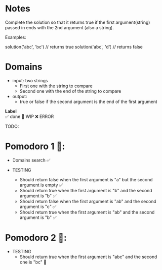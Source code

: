 # Notes

Complete the solution so that it returns true if the first argument(string) passed in ends with the 2nd argument (also a string).

Examples:

solution('abc', 'bc') // returns true
solution('abc', 'd') // returns false

# Domains

- input: two strings
    - First one with the string to compare
    - Second one with the end of the string to compare
- output:
    - true or false if the second argument is the end of the first argument

**Label**  
✅ done 🚧 WIP ❌ ERROR

TODO:

# Pomodoro 1 🍅:

- Domains search ✅ 

- TESTING
    - Should return false when the first argument is "a" but the second argument is empty ✅ 
    - Should return true when the first argument is "b" and the second argument is "b" ✅
    - Should return false when the first argument is "ab" and the second argument is "c" ✅
    - Should return true when the first argument is "ab" and the second argument is "b" ✅

# Pomodoro 2 🍅:
- TESTING
    - Should return true when the first argument is "abc" and the second one is "bc" 🚧
